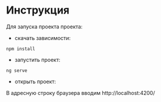 # Инструкция

Для запуска проекта проекта: 
- скачать зависимости: 
```
npm install
```
- запустить проект: 
```
ng serve
```
- открыть проект:

В адресную строку браузера вводим http://localhost:4200/
